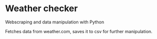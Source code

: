 # Weather checker
Webscraping and data manipulation with Python

Fetches data from weather.com, saves it to csv for further manipulation.
